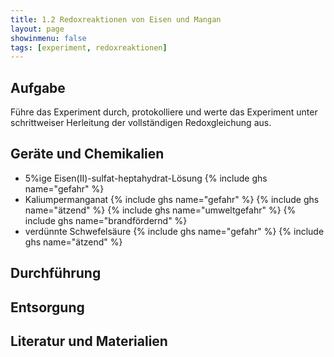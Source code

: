 ```yaml
---
title: 1.2 Redoxreaktionen von Eisen und Mangan
layout: page
showinmenu: false
tags: [experiment, redoxreaktionen]
---
```


## Aufgabe

Führe das Experiment durch, protokolliere und werte das Experiment unter schrittweiser Herleitung der vollständigen Redoxgleichung aus.

## Geräte und Chemikalien

- 5%ige Eisen(II)-sulfat-heptahydrat-Lösung {% include ghs name="gefahr" %}
- Kaliumpermanganat {% include ghs name="gefahr" %} {% include ghs name="ätzend" %} {% include ghs name="umweltgefahr" %} {% include ghs name="brandfördernd" %}
- verdünnte Schwefelsäure {% include ghs name="gefahr" %} {% include ghs name="ätzend" %}

## Durchführung

## Entsorgung

## Literatur und Materialien
